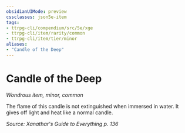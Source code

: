 ```yaml
---
obsidianUIMode: preview
cssclasses: json5e-item
tags:
- ttrpg-cli/compendium/src/5e/xge
- ttrpg-cli/item/rarity/common
- ttrpg-cli/item/tier/minor
aliases: 
- "Candle of the Deep"
---
```

# Candle of the Deep
*Wondrous item, minor, common*  



The flame of this candle is not extinguished when immersed in water. It gives off light and heat like a normal candle.

*Source: Xanathar's Guide to Everything p. 136*